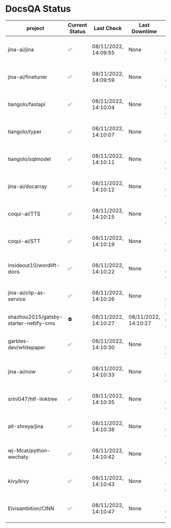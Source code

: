 # DocsQA Status

|               project                |Current Status|     Last Check     |   Last Downtime    |              % Uptime              |
|--------------------------------------|--------------|--------------------|--------------------|------------------------------------|
|jina-ai/jina                          |✅            |08/11/2022, 14:09:55|None                |100.000 (since 08/11/2022, 05:10:08)|
|jina-ai/finetuner                     |✅            |08/11/2022, 14:09:59|None                |100.000 (since 08/11/2022, 05:10:08)|
|tiangolo/fastapi                      |✅            |08/11/2022, 14:10:04|None                |100.000 (since 08/11/2022, 05:10:08)|
|tiangolo/typer                        |✅            |08/11/2022, 14:10:07|None                |100.000 (since 08/11/2022, 05:10:08)|
|tiangolo/sqlmodel                     |✅            |08/11/2022, 14:10:11|None                |100.000 (since 08/11/2022, 05:10:08)|
|jina-ai/docarray                      |✅            |08/11/2022, 14:10:12|None                |100.000 (since 08/11/2022, 05:10:08)|
|coqui-ai/TTS                          |✅            |08/11/2022, 14:10:15|None                |100.000 (since 08/11/2022, 05:10:08)|
|coqui-ai/STT                          |✅            |08/11/2022, 14:10:19|None                |100.000 (since 08/11/2022, 05:10:08)|
|insideout10/wordlift-docs             |✅            |08/11/2022, 14:10:22|None                |100.000 (since 08/11/2022, 05:10:08)|
|jina-ai/clip-as-service               |✅            |08/11/2022, 14:10:26|None                |100.000 (since 08/11/2022, 05:10:08)|
|shazhou2015/gatsby-starter-netlify-cms|⛔️           |08/11/2022, 14:10:27|08/11/2022, 14:10:27|0.000 (since 08/11/2022, 05:10:08)  |
|garbles-dev/whitepaper                |✅            |08/11/2022, 14:10:30|None                |100.000 (since 08/11/2022, 05:10:08)|
|jina-ai/now                           |✅            |08/11/2022, 14:10:33|None                |100.000 (since 08/11/2022, 05:10:08)|
|srini047/htf-linktree                 |✅            |08/11/2022, 14:10:35|None                |100.000 (since 08/11/2022, 05:10:08)|
|alt-shreya/jina                       |✅            |08/11/2022, 14:10:38|None                |100.000 (since 08/11/2022, 05:10:08)|
|wj-Mcat/python-wechaty                |✅            |08/11/2022, 14:10:42|None                |100.000 (since 08/11/2022, 05:10:08)|
|kivy/kivy                             |✅            |08/11/2022, 14:10:43|None                |100.000 (since 08/11/2022, 05:10:08)|
|Elvisambition/CINN                    |✅            |08/11/2022, 14:10:47|None                |100.000 (since 08/11/2022, 05:10:08)|
